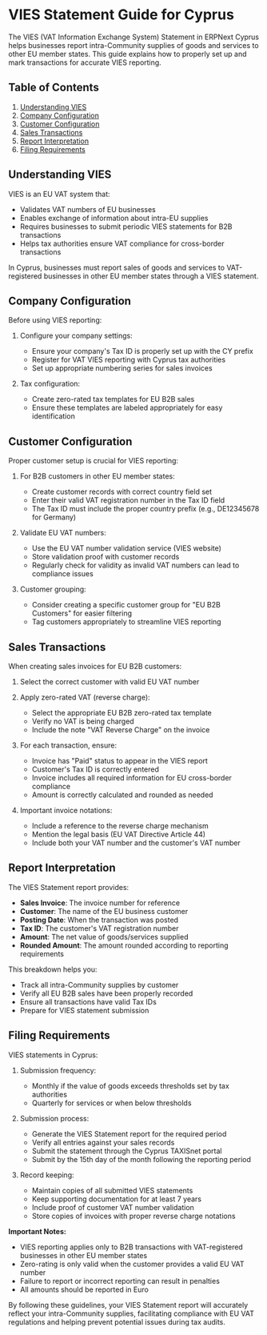 # VIES Statement Guide for Cyprus

The VIES (VAT Information Exchange System) Statement in ERPNext Cyprus helps businesses report intra-Community supplies of goods and services to other EU member states. This guide explains how to properly set up and mark transactions for accurate VIES reporting.

## Table of Contents
1. [Understanding VIES](#understanding-vies)
2. [Company Configuration](#company-configuration)
3. [Customer Configuration](#customer-configuration)
4. [Sales Transactions](#sales-transactions)
5. [Report Interpretation](#report-interpretation)
6. [Filing Requirements](#filing-requirements)

## Understanding VIES

VIES is an EU VAT system that:
- Validates VAT numbers of EU businesses
- Enables exchange of information about intra-EU supplies
- Requires businesses to submit periodic VIES statements for B2B transactions
- Helps tax authorities ensure VAT compliance for cross-border transactions

In Cyprus, businesses must report sales of goods and services to VAT-registered businesses in other EU member states through a VIES statement.

## Company Configuration

Before using VIES reporting:

1. Configure your company settings:
   - Ensure your company's Tax ID is properly set up with the CY prefix
   - Register for VAT VIES reporting with Cyprus tax authorities
   - Set up appropriate numbering series for sales invoices

2. Tax configuration:
   - Create zero-rated tax templates for EU B2B sales
   - Ensure these templates are labeled appropriately for easy identification

## Customer Configuration

Proper customer setup is crucial for VIES reporting:

1. For B2B customers in other EU member states:
   - Create customer records with correct country field set
   - Enter their valid VAT registration number in the Tax ID field
   - The Tax ID must include the proper country prefix (e.g., DE12345678 for Germany)

2. Validate EU VAT numbers:
   - Use the EU VAT number validation service (VIES website)
   - Store validation proof with customer records
   - Regularly check for validity as invalid VAT numbers can lead to compliance issues

3. Customer grouping:
   - Consider creating a specific customer group for "EU B2B Customers" for easier filtering
   - Tag customers appropriately to streamline VIES reporting

## Sales Transactions

When creating sales invoices for EU B2B customers:

1. Select the correct customer with valid EU VAT number
2. Apply zero-rated VAT (reverse charge):
   - Select the appropriate EU B2B zero-rated tax template
   - Verify no VAT is being charged
   - Include the note "VAT Reverse Charge" on the invoice

3. For each transaction, ensure:
   - Invoice has "Paid" status to appear in the VIES report
   - Customer's Tax ID is correctly entered
   - Invoice includes all required information for EU cross-border compliance
   - Amount is correctly calculated and rounded as needed

4. Important invoice notations:
   - Include a reference to the reverse charge mechanism
   - Mention the legal basis (EU VAT Directive Article 44)
   - Include both your VAT number and the customer's VAT number

## Report Interpretation

The VIES Statement report provides:

- **Sales Invoice**: The invoice number for reference
- **Customer**: The name of the EU business customer
- **Posting Date**: When the transaction was posted
- **Tax ID**: The customer's VAT registration number
- **Amount**: The net value of goods/services supplied
- **Rounded Amount**: The amount rounded according to reporting requirements

This breakdown helps you:
- Track all intra-Community supplies by customer
- Verify all EU B2B sales have been properly recorded
- Ensure all transactions have valid Tax IDs
- Prepare for VIES statement submission

## Filing Requirements

VIES statements in Cyprus:

1. Submission frequency:
   - Monthly if the value of goods exceeds thresholds set by tax authorities
   - Quarterly for services or when below thresholds

2. Submission process:
   - Generate the VIES Statement report for the required period
   - Verify all entries against your sales records
   - Submit the statement through the Cyprus TAXISnet portal
   - Submit by the 15th day of the month following the reporting period

3. Record keeping:
   - Maintain copies of all submitted VIES statements
   - Keep supporting documentation for at least 7 years
   - Include proof of customer VAT number validation
   - Store copies of invoices with proper reverse charge notations

**Important Notes:**
- VIES reporting applies only to B2B transactions with VAT-registered businesses in other EU member states
- Zero-rating is only valid when the customer provides a valid EU VAT number
- Failure to report or incorrect reporting can result in penalties
- All amounts should be reported in Euro

By following these guidelines, your VIES Statement report will accurately reflect your intra-Community supplies, facilitating compliance with EU VAT regulations and helping prevent potential issues during tax audits.
